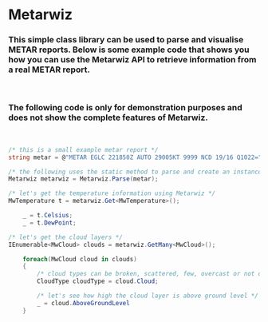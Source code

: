 # **Metarwiz**
### This simple class library can be used to parse and visualise METAR reports.  Below is some example code that shows you how you can use the Metarwiz API to retrieve information from a real METAR report.
<br/>

### The following code is only for demonstration purposes and does not show the complete features of Metarwiz.
<br/>

```c#
/* this is a small example metar report */
string metar = @"METAR EGLC 221850Z AUTO 29005KT 9999 NCD 19/16 Q1022="

/* the following uses the static method to parse and create an instance of Metarwiz */
Metarwiz metarwiz = Metarwiz.Parse(metar);

/* let's get the temperature information using Metarwiz */
MwTemperature t = metarwiz.Get<MwTemperature>();

    _ = t.Celsius;
    _ = t.DewPoint;

/* let's get the cloud layers */
IEnumerable<MwCloud> clouds = metarwiz.GetMany<MwCloud>();

    foreach(MwCloud cloud in clouds)
    {
        /* cloud types can be broken, scattered, few, overcast or not detected. */
        CloudType cloudType = cloud.Cloud;

        /* let's see how high the cloud layer is above ground level */
        _ = cloud.AboveGroundLevel
    }
```